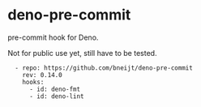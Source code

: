 # deno-pre-commit

pre-commit hook for Deno.

Not for public use yet, still have to be tested.

```
  - repo: https://github.com/bneijt/deno-pre-commit
    rev: 0.14.0
    hooks:
      - id: deno-fmt
      - id: deno-lint
```
